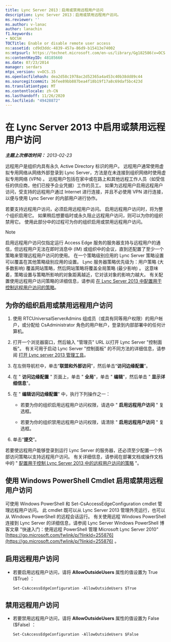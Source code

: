 ```yaml
---
title: Lync Server 2013：启用或禁用远程用户访问
description: Lync Server 2013：启用或禁用远程用户访问。
ms.reviewer: ''
ms.author: v-lanac
author: lanachin
f1.keywords:
- NOCSH
TOCTitle: Enable or disable remote user access
ms:assetid: cd9d3ddc-4839-457a-86d9-b15413e74002
ms:mtpsurl: https://technet.microsoft.com/en-us/library/Gg182586(v=OCS.15)
ms:contentKeyID: 48185660
ms.date: 07/23/2014
manager: serdars
mtps_version: v=OCS.15
ms.openlocfilehash: dea2d58c1978ac2d52365a4a453c40b38dd89c44
ms.sourcegitcommit: 36fee89bb887bea4f18b19f17a8c69daf5bc423d
ms.translationtype: MT
ms.contentlocale: zh-CN
ms.lasthandoff: 11/26/2020
ms.locfileid: "49428872"
---
```

# <a name="enable-or-disable-remote-user-access-in-lync-server-2013"></a>在 Lync Server 2013 中启用或禁用远程用户访问

<div data-xmlns="http://www.w3.org/1999/xhtml">

<div class="topic" data-xmlns="http://www.w3.org/1999/xhtml" data-msxsl="urn:schemas-microsoft-com:xslt" data-cs="https://msdn.microsoft.com/">

<div data-asp="https://msdn2.microsoft.com/asp">



</div>

<div id="mainSection">

<div id="mainBody">

<span> </span>

_**主题上次修改时间：** 2013-02-23_

远程用户是组织内具有永久 Active Directory 标识的用户。 远程用户通常使用虚拟专用网络从网络外部登录到 Lync Server，方法是在未连接到组织网络时使用虚拟专用网络 (VPN) 。 远程用户包括在家中或在路上和其他远程工作人员（如受信任的供应商，他们已授予企业凭据）工作的员工。 如果为远程用户启用远程用户访问，受支持的远程用户通过 Internet 进行连接，并且不必使用 VPN 进行连接，以便与使用 Lync Server 的内部用户进行协作。

若要支持远程用户访问，必须启用远程用户访问。 启用远程用户访问时，将为整个组织启用它。 如果稍后想要临时或永久阻止远程用户访问，则可以为你的组织禁用它。 使用此部分中的过程可为你的组织启用或禁用远程用户访问。

<div>


> [!NOTE]  
> 启用远程用户访问仅指定运行 Access Edge 服务的服务器支持与远程用户的通信，但远程用户无法在即时消息中 (IM) 或组织中的会议，直到还配置了至少一个策略来管理远程用户访问的使用。 在一个策略级别应用的 Lync Server 策略设置可以覆盖在其他策略级别应用的设置。 Lync 服务器策略优先级为：用户策略 (大多数影响) 覆盖网站策略，然后网站策略将覆盖全局策略 (最少影响) 。 这意味着，策略设置与策略所影响的对象距离越近，它对该对象的影响力越大。 有关配置使用远程用户访问策略的详细信息，请参阅 <A href="lync-server-2013-configure-policies-to-control-remote-user-access.md">在 Lync Server 2013 中配置用于控制远程用户访问的策略</A>。



</div>

<div>

## <a name="to-enable-or-disable-remote-user-access-for-your-organization"></a>为你的组织启用或禁用远程用户访问

1.  使用 RTCUniversalServerAdmins 组成员（或具有同等用户权限）的用户帐户，或分配给 CsAdministrator 角色的用户帐户，登录到内部部署中的任何计算机。

2.  打开一个浏览器窗口，然后输入 "管理员" URL 以打开 Lync Server "控制面板"。 有关可用于启动 Lync Server "控制面板" 的不同方法的详细信息，请参阅 [打开 Lync server 2013 管理工具](lync-server-2013-open-lync-server-administrative-tools.md)。

3.  在左侧导航栏中，单击“**联盟和外部访问**”，然后单击“**访问边缘配置**”。

4.  在 " **访问边缘配置** " 页面上，单击 " **全局**"，单击 " **编辑**"，然后单击 " **显示详细信息**"。

5.  在 " **编辑访问边缘配置**" 中，执行下列操作之一：
    
      - 若要为你的组织启用远程用户访问权限，请选中 " **启用远程用户访问** " 复选框。
    
      - 若要为你的组织禁用远程用户访问权限，请清除 " **启用远程用户访问** " 复选框。

6.  单击“**提交**”。

若要使远程用户能够登录到运行 Lync Server 的服务器，还必须至少配置一个外部访问策略以支持远程用户访问。 有关详细信息，请参阅在部署文档或操作文档中的 " [配置用于控制 Lync Server 2013 中的远程用户访问的策略](lync-server-2013-configure-policies-to-control-remote-user-access.md) "。

</div>

<div>

## <a name="enabling-or-disabling-remote-user-access-by-using-windows-powershell-cmdlets"></a>使用 Windows PowerShell Cmdlet 启用或禁用远程用户访问

可使用 Windows PowerShell 和 Set-CsAccessEdgeConfiguration cmdlet 管理远程用户访问。 此 cmdlet 既可以从 Lync Server 2013 管理外壳运行，也可以从 Windows PowerShell 的远程会话运行。 有关使用远程 Windows PowerShell 连接到 Lync Server 的详细信息，请参阅 Lync Server Windows PowerShell 博客文章 "快速入门：使用远程 PowerShell 管理 Microsoft Lync Server 2010" [https://go.microsoft.com/fwlink/p/?linkId=255876](https://go.microsoft.com/fwlink/p/?linkid=255876) 。

<div>

## <a name="to-enable-remote-user-access"></a>启用远程用户访问

  - 若要启用远程用户访问，请将 **AllowOutsideUsers** 属性的值设置为 True ($True) ：
    
        Set-CsAccessEdgeConfiguration -AllowOutsideUsers $True

</div>

<div>

## <a name="to-disable-remote-user-access"></a>禁用远程用户访问

  - 若要禁用远程用户访问，请将 **AllowOutsideUsers** 属性的值设置为 False ($False) ：
    
        Set-CsAccessEdgeConfiguration -AllowOutsideUsers $False

</div>

</div>

</div>

<span> </span>

</div>

</div>

</div>

